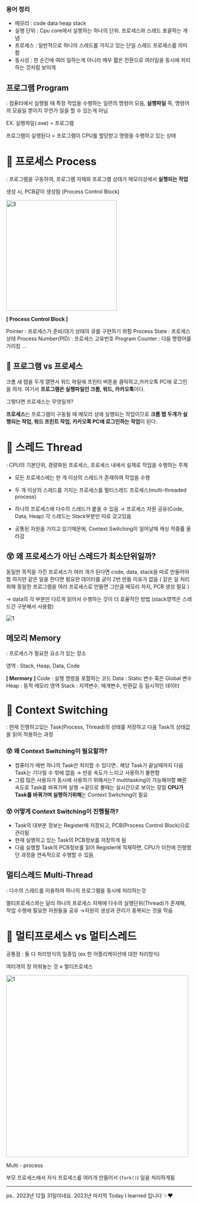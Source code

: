 ### 용어 정리
- 메모리 : code data heap stack
- 실행 단위 : Cpu core에서 실행하는 하나의 단위. 프로세스와 스레드 포괄하는 개념
- 프로세스 : 일반적으로 하나의 스레드를 가지고 있는 단일 스레드 프로세스를 의미함
- 동시성 : 한 순간에 여러 일하는게 아니라 매우 짧은 전환으로 여러일을 동시에 처리하는 것처럼 보이게

## 프로그램 Program

: 컴퓨터에서 실행될 때 특정 작업을 수행하는 일련의 명령어 모음, **실행파일**
즉, 명령어의 모음일 뿐이지 무언가 일을 할 수 있는게 아님

EX. 실행파일(.exe) = 프로그램

프로그램이 실행된다 = 프로그램이 CPU를 할당받고 명령을 수행하고 있는 상태

# 📌 프로세스 Process

: 프로그램을 구동하여, 프로그램 자체와 프로그램 상태가 메모리상에서 **실행되는 작업**

생성 시, PCB같이 생성됨 (Process Control Block)

<img width="300" alt="3" src="https://github.com/gilyeon00/TIL/assets/52391627/7e13f6f7-931c-4267-9a24-846f47585dce">


**[ Process Control Block ]**

Pointer : 프로세스가 준비/대기 상태의 큐를 구현하기 위함
Process State : 프로세스 상태
Process Number(PID) : 프로세스 고유번호
Program Counter : 다음 명령어를 가리킴
...


## 📌 프로그램 vs 프로세스

크롬 새 탭을 두개 열면서 워드 파일에 프린터 버튼을 클릭하고,카카오톡 PC에 로그인을 하자.
여기서 **프로그램은 실행파일인 크롬, 워드, 카카오톡**이다.

그렇다면 프로세스는 무엇일까?

**프로세스**는 프로그램이 구동될 때 메모리 상에 실행되는 작업이므로
**크롬 탭 두개가 실행되는 작업, 워드 프린트 작업, 카카오톡 PC에 로그인하는 작업**이 된다.


# 📌 스레드 Thread

: CPU의 기본단위, 경량화된 프로세스, 프로세스 내에서 실제로 작업을 수행하는 주체

- 모든 프로세스에는 한 개 이상의 스레드가 존재하여 작업을 수행
- 두 개 이상의 스레드를 가지는 프로세스를 멀티스레드 프로세스(multi-threaded process)

- 하나의 프로세스에 다수의 스레드가 붙을 수 있음 → 프로세스 자원 공유(Code, Data, Heap)
  각 스레드는 Stack부분만 따로 갖고있음
- 공통된 자원을 가지고 있기때문에, Context Switching이 일어날때 캐싱 적중률 올라감

## 😲 왜 프로세스가 아닌 스레드가 최소단위일까?

동일한 목적을 가진 프로세스가 여러 개가 된다면 code, data, stack을 따로 만들어야함
하지만 같은 일을 한다면 필요한 데이터를 굳이 2번 만들 이유가 없음
( 같은 일 처리 위해 동일한 프로그램을 여러 프로세스로 만들면 그만큼 메모리 차지, PCB 생성 필요 )

→ data의 각 부분만 다르게 읽어서 수행하는 것이 더 효율적인 방법
(stack영역은 스레드간 구분해서 사용함)

![1](https://github.com/gilyeon00/TIL/assets/52391627/b4d51e76-b042-437a-82b2-964f558c2ad2)

## 메모리 Memory

: 프로세스가 필요한 요소가 있는 장소

영역 : Stack, Heap, Data, Code

**[ Mermory ]**
Code : 실행 명령을 포함하는 코드
Data : Static 변수 혹은 Global 변수
Heap : 동적 메모리 영역
Stack : 지역변수, 매개변수, 반환값 등 일시적인 데이터

# 📌 Context Switching

: 현재 진행하고있는 Task(Process, Thread)의 상태를 저장하고 다음 Task의 상태값을 읽어 적용하는 과정

### 😲 왜 Context Switching이 필요할까?

- 컴퓨터가 매번 하나의 Task만 처리할 수 있다면..
  해당 Task가 끝날때까지 다음 Task는 기다릴 수 밖에 없음
  → 반응 속도가 느리고 사용하기 불편함
- 그럼 많은 사용자가 동시에 사용하기 위해서는?
  multitasking이 가능해야함
  빠른 속도로 Task를 바꿔가며 실행 →겉으로 볼때는 실시간으로 보이는 장점
  **CPU가 Task를 바꿔가며 실행하기위해**는 Context Switching이 필요

### 😲 어떻게 Context Switching이 진행될까?

- Task의 대부분 정보는 Register에 저장되고, PCB(Process Control Block)으로 관리됨
- 현재 실행하고 있는 Task의 PCB정보를 저장하게 됨
- 다음 실행할 Task의 PCB정보를 읽어 Register에 적재하면, CPU가 이전에 진행했던 과정을 연속적으로 수행할 수 있음

## 멀티스레드 Multi-Thread

: 다수의 스레드를 이용하여 하나의 프로그램을 동시에 처리하는것

멀티프로세스와는 달리 하나의 프로세스 자체에 다수의 실행단위(Thread)가 존재해, 작업 수행에 필요한 자원들을 공유 →자원의 생성과 관리가 중복되는 것을 막음

# 📌 멀티프로세스 vs 멀티스레드

공통점 : 둘 다 처리방식의 일종임 (ex 한 어플리케이션에 대한 처리방식)

여러개의 창 띄워놓는 것 ≠ 멀티프로세스

<img width="494" alt="1" src="https://github.com/gilyeon00/TIL/assets/52391627/db36bb37-566f-4bb7-96f3-68ea137c7ce1">

Multi - process

부모 프로세스에서 자식 프로세스를 여러개 만들어서 (`fork()`) 일을 처리하게됨



---
ps.. 2023년 12월 31일이네요. 2023년 마지막 Today I learned 입니다 ✨❤️